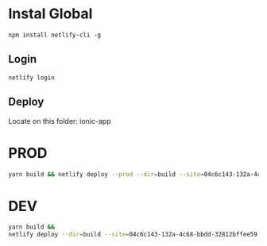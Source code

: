 # Instal Global

`npm install netlify-cli -g`

## Login

`netlify login`

## Deploy

Locate on this folder: ionic-app

# PROD

```bash
yarn build && netlify deploy --prod --dir=build --site=04c6c143-132a-4c68-bbdd-32812bffee59 --message="added spanish language"
```

# DEV

```bash
yarn build &&
netlify deploy --dir=build --site=04c6c143-132a-4c68-bbdd-32812bffee59 --message="init"
```
